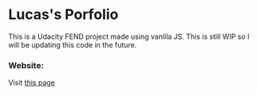 # Lucas's Porfolio
This is a Udacity FEND project made using vanilla JS. This is still WIP so I will be updating this code in the future.

### Website:
Visit [this page](https://lucassantiagolopez.github.io/MemoryGame/)
